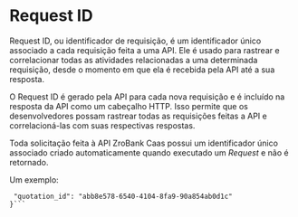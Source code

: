 # Request ID

Request ID, ou identificador de requisição, é um identificador único associado a cada requisição feita a uma API. Ele é usado para rastrear e correlacionar todas as atividades relacionadas a uma determinada requisição, desde o momento em que ela é recebida pela API até a sua resposta.

O Request ID é gerado pela API para cada nova requisição e é incluído na resposta da API como um cabeçalho HTTP. Isso permite que os desenvolvedores possam rastrear todas as requisições feitas a API e correlacioná-las com suas respectivas respostas.

Toda solicitação feita à API ZroBank Caas possui um identificador único associado criado automaticamente quando executado um *Request* e não é retornado.

Um exemplo:

 ```{
  "quotation_id": "abb8e578-6540-4104-8fa9-90a854ab0d1c"
}```